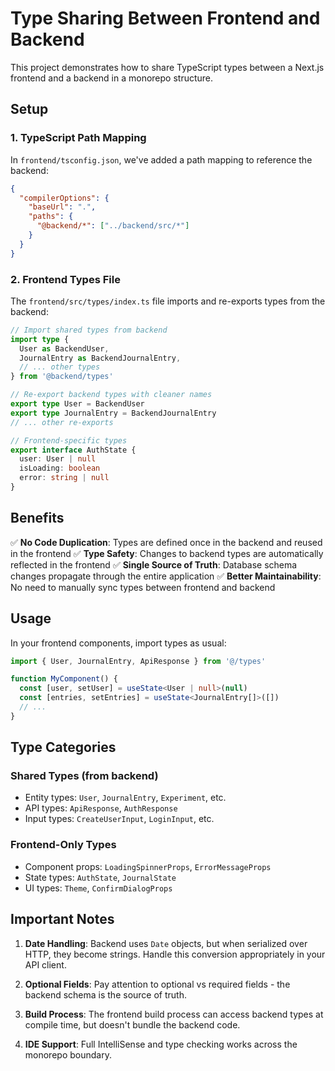 # Type Sharing Between Frontend and Backend

This project demonstrates how to share TypeScript types between a Next.js frontend and a backend in a monorepo structure.

## Setup

### 1. TypeScript Path Mapping

In `frontend/tsconfig.json`, we've added a path mapping to reference the backend:

```json
{
  "compilerOptions": {
    "baseUrl": ".",
    "paths": {
      "@backend/*": ["../backend/src/*"]
    }
  }
}
```

### 2. Frontend Types File

The `frontend/src/types/index.ts` file imports and re-exports types from the backend:

```typescript
// Import shared types from backend
import type {
  User as BackendUser,
  JournalEntry as BackendJournalEntry,
  // ... other types
} from '@backend/types'

// Re-export backend types with cleaner names
export type User = BackendUser
export type JournalEntry = BackendJournalEntry
// ... other re-exports

// Frontend-specific types
export interface AuthState {
  user: User | null
  isLoading: boolean
  error: string | null
}
```

## Benefits

✅ **No Code Duplication**: Types are defined once in the backend and reused in the frontend
✅ **Type Safety**: Changes to backend types are automatically reflected in the frontend
✅ **Single Source of Truth**: Database schema changes propagate through the entire application
✅ **Better Maintainability**: No need to manually sync types between frontend and backend

## Usage

In your frontend components, import types as usual:

```typescript
import { User, JournalEntry, ApiResponse } from '@/types'

function MyComponent() {
  const [user, setUser] = useState<User | null>(null)
  const [entries, setEntries] = useState<JournalEntry[]>([])
  // ...
}
```

## Type Categories

### Shared Types (from backend)
- Entity types: `User`, `JournalEntry`, `Experiment`, etc.
- API types: `ApiResponse`, `AuthResponse`
- Input types: `CreateUserInput`, `LoginInput`, etc.

### Frontend-Only Types
- Component props: `LoadingSpinnerProps`, `ErrorMessageProps`
- State types: `AuthState`, `JournalState`
- UI types: `Theme`, `ConfirmDialogProps`

## Important Notes

1. **Date Handling**: Backend uses `Date` objects, but when serialized over HTTP, they become strings. Handle this conversion appropriately in your API client.

2. **Optional Fields**: Pay attention to optional vs required fields - the backend schema is the source of truth.

3. **Build Process**: The frontend build process can access backend types at compile time, but doesn't bundle the backend code.

4. **IDE Support**: Full IntelliSense and type checking works across the monorepo boundary.
